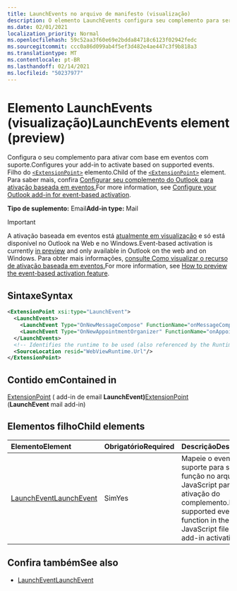 ```yaml
---
title: LaunchEvents no arquivo de manifesto (visualização)
description: O elemento LaunchEvents configura seu complemento para ser ativado com base em eventos com suporte.
ms.date: 02/01/2021
localization_priority: Normal
ms.openlocfilehash: 59c52aa3f60e69e2bdda84718c6123f02942fedc
ms.sourcegitcommit: ccc0a86d099ab4f5ef3d482e4ae447c3f9b818a3
ms.translationtype: MT
ms.contentlocale: pt-BR
ms.lasthandoff: 02/14/2021
ms.locfileid: "50237977"
---
```

# <a name="launchevents-element-preview"></a><span data-ttu-id="ff655-103">Elemento LaunchEvents (visualização)</span><span class="sxs-lookup"><span data-stu-id="ff655-103">LaunchEvents element (preview)</span></span>

<span data-ttu-id="ff655-104">Configura o seu complemento para ativar com base em eventos com suporte.</span><span class="sxs-lookup"><span data-stu-id="ff655-104">Configures your add-in to activate based on supported events.</span></span> <span data-ttu-id="ff655-105">Filho do [`<ExtensionPoint>`](extensionpoint.md) elemento.</span><span class="sxs-lookup"><span data-stu-id="ff655-105">Child of the [`<ExtensionPoint>`](extensionpoint.md) element.</span></span> <span data-ttu-id="ff655-106">Para saber mais, confira [Configurar seu complemento do Outlook para ativação baseada em eventos.](../../outlook/autolaunch.md)</span><span class="sxs-lookup"><span data-stu-id="ff655-106">For more information, see [Configure your Outlook add-in for event-based activation](../../outlook/autolaunch.md).</span></span>

<span data-ttu-id="ff655-107">**Tipo de suplemento:** Email</span><span class="sxs-lookup"><span data-stu-id="ff655-107">**Add-in type:** Mail</span></span>

> [!IMPORTANT]
> <span data-ttu-id="ff655-108">A ativação baseada em eventos está [atualmente em visualização](../../reference/objectmodel/preview-requirement-set/outlook-requirement-set-preview.md) e só está disponível no Outlook na Web e no Windows.</span><span class="sxs-lookup"><span data-stu-id="ff655-108">Event-based activation is currently [in preview](../../reference/objectmodel/preview-requirement-set/outlook-requirement-set-preview.md) and only available in Outlook on the web and on Windows.</span></span> <span data-ttu-id="ff655-109">Para obter mais informações, [consulte Como visualizar o recurso de ativação baseada em eventos.](../../outlook/autolaunch.md#how-to-preview-the-event-based-activation-feature)</span><span class="sxs-lookup"><span data-stu-id="ff655-109">For more information, see [How to preview the event-based activation feature](../../outlook/autolaunch.md#how-to-preview-the-event-based-activation-feature).</span></span>

## <a name="syntax"></a><span data-ttu-id="ff655-110">Sintaxe</span><span class="sxs-lookup"><span data-stu-id="ff655-110">Syntax</span></span>

```XML
<ExtensionPoint xsi:type="LaunchEvent">
  <LaunchEvents>
    <LaunchEvent Type="OnNewMessageCompose" FunctionName="onMessageComposeHandler"/>
    <LaunchEvent Type="OnNewAppointmentOrganizer" FunctionName="onAppointmentComposeHandler"/>
  </LaunchEvents>
  <!-- Identifies the runtime to be used (also referenced by the Runtime element). -->
  <SourceLocation resid="WebViewRuntime.Url"/>
</ExtensionPoint>
```

## <a name="contained-in"></a><span data-ttu-id="ff655-111">Contido em</span><span class="sxs-lookup"><span data-stu-id="ff655-111">Contained in</span></span>

<span data-ttu-id="ff655-112">[ExtensionPoint](extensionpoint.md) ( add-in de email **LaunchEvent)**</span><span class="sxs-lookup"><span data-stu-id="ff655-112">[ExtensionPoint](extensionpoint.md) (**LaunchEvent** mail add-in)</span></span>

## <a name="child-elements"></a><span data-ttu-id="ff655-113">Elementos filho</span><span class="sxs-lookup"><span data-stu-id="ff655-113">Child elements</span></span>

|  <span data-ttu-id="ff655-114">Elemento</span><span class="sxs-lookup"><span data-stu-id="ff655-114">Element</span></span> |  <span data-ttu-id="ff655-115">Obrigatório</span><span class="sxs-lookup"><span data-stu-id="ff655-115">Required</span></span>  |  <span data-ttu-id="ff655-116">Descrição</span><span class="sxs-lookup"><span data-stu-id="ff655-116">Description</span></span>  |
|:-----|:-----|:-----|
| [<span data-ttu-id="ff655-117">LaunchEvent</span><span class="sxs-lookup"><span data-stu-id="ff655-117">LaunchEvent</span></span>](launchevent.md) | <span data-ttu-id="ff655-118">Sim</span><span class="sxs-lookup"><span data-stu-id="ff655-118">Yes</span></span> |  <span data-ttu-id="ff655-119">Mapeie o evento com suporte para sua função no arquivo JavaScript para ativação do complemento.</span><span class="sxs-lookup"><span data-stu-id="ff655-119">Map supported event to its function in the JavaScript file for add-in activation.</span></span> |

## <a name="see-also"></a><span data-ttu-id="ff655-120">Confira também</span><span class="sxs-lookup"><span data-stu-id="ff655-120">See also</span></span>

- [<span data-ttu-id="ff655-121">LaunchEvent</span><span class="sxs-lookup"><span data-stu-id="ff655-121">LaunchEvent</span></span>](launchevent.md)
